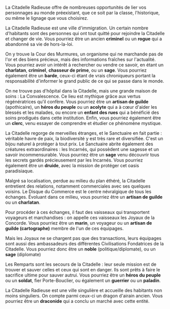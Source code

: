La Citadelle Radieuse offre de nombreuses opportunités de lier vos personnages au monde préexistant, que ce soit par la classe, l'historique, ou même le lignage que vous choisirez.
 
La Citadelle Radieuse est une ville d'immigration. Un certain nombre d'habitants sont des personnes qui ont tout quitté pour rejoindre la Citadelle et changer de vie. Vous pourriez être un ancien **criminel** ou un **rogue** qui a abandonné sa vie de hors-la-loi.
 
On y trouve la Cour des Murmures, un organisme qui ne marchande pas de l'or et des biens précieux, mais des informations fraîches sur l'actualité. Vous pourriez avoir un intérêt à rechercher ou vendre ce savoir, en étant un **charlatan**, **criminel**, **chasseur de prime**, ou un **sage**. Vous pourriez également être un **barde**, ceux-ci étant de vrais chroniqueurs portant la responsabilité d'informer le grand public de ce qui se passe dans le monde.
 
On ne trouve pas d'hôpital dans la Citadelle, mais une grande maison de soins : La Convalescence. Ce lieu est mythique grâce aux vertus régénératrices qu'il confère. Vous pourriez être un **artisan de guilde** (apothicaire), un **héros du peuple** ou un **acolyte** qui a à cœur d'aider les blessés et les malades, ou encore un **enfant des rues** qui a bénéficié des soins prodigués dans cette institution. Enfin, vous pourriez également être un **clerc**, venu essayer de comprendre et étudier ce phénomène mystique.
 
La Citadelle regorge de merveilles étranges, et le Sanctuaire en fait partie : véritable havre de paix, la biodiversité y est très rare et diversifiée. C'est un bijou naturel à protéger à tout prix. Le Sanctuaire abrite également des créatures extraordinaires : les Incarnés, qui possèdent une sagesse et un savoir incommensurable. Vous pourriez être un **sage** venu découvrir tous les secrets gardés précieusement par les Incarnés. Vous pourriez également être un **druide**, avec la mission de protéger cet oasis paradisiaque.
 
Malgré sa localisation, perdue au milieu du plan éthéré, la Citadelle entretient des relations, notamment commerciales avec ses quelques voisins. Le Disque du Commerce est le centre névralgique de tous les échanges. Évoluant dans ce milieu, vous pourriez être un **artisan de guilde** ou un **charlatan**.
 
Pour procéder à ces échanges, il faut des vaisseaux qui transportent voyageurs et marchandises : on appelle ces vaisseaux les Joyaux de la Concorde. Vous pourriez être un **marin**, un voyageur ou un **artisan de guilde (cartographe)** membre de l'un de ces équipages.
 
Mais les Joyaux ne se chargent pas que des transactions, leurs équipages sont aussi des ambassadeurs des différentes Civilisations Fondatrices de la Citadelle. Vous pourriez donc être un **noble** (politique/diplomate), ou un **sage** (diplomate)
 
Les Remparts sont les secours de la Citadelle : leur seule mission est de trouver et sauver celles et ceux qui sont en danger. Ils sont prêts à faire le sacrifice ultime pour sauver autrui. Vous pourriez être un **héros du peuple** ou un **soldat**, fier Porte-Bouclier, ou également un **guerrier** ou un **paladin**.
 
La Citadelle Radieuse est une ville singulière et accueille des habitants non moins singuliers. On compte parmi ceux-ci un dragon d'airain ancien. Vous pourriez être un **draconide** qui a conclu un marché avec cette entité.